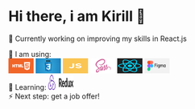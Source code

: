 # Hi there, i am Kirill 👋

🔭 Currently working on improving my skills in React.js
<br>

🌱 I am using:
<br>
<img src="img/HTML55.png" width="50px" height="30px" /> <img src="img/css3.png" width="50px" height="30px" /> <img src="img/js.jpg" width="50px" height="30px" /> <img src="./img/sass.png" width="50px" height="30px" /> <img src="./img/react-logo-1.png" width="50px" height="30px" /> <img src="./img/figma.png" width="50px" height="30px" />
<br>
🤔 Learning: <img src="./img/redux.png" width="50px" height="30px" />
<br>
⚡ Next step: get a job offer!

<!--
**Cyrreal/Cyrreal** is a ✨ _special_ ✨ repository because its `README.md` (this file) appears on your GitHub profile.

Here are some ideas to get you started:

- 🔭 I’m currently working on ...
- 🌱 I’m currently learning ...
- 👯 I’m looking to collaborate on ...
- 🤔 I’m looking for help with ...
- 💬 Ask me about ...
- 📫 How to reach me: ...
- 😄 Pronouns: ...
- ⚡ Fun fact: ...
-->
